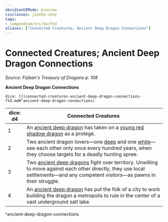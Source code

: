 ```yaml
---
obsidianUIMode: preview
cssclasses: json5e-note
tags:
- compendium/src/5e/ftd
aliases: ["Connected Creatures; Ancient Deep Dragon Connections"]
---
```

# Connected Creatures; Ancient Deep Dragon Connections
*Source: Fizban's Treasury of Dragons p. 108* 

**Ancient Deep Dragon Connections**

`dice: [](connected-creatures-ancient-deep-dragon-connections-ftd.md#^ancient-deep-dragon-connections)`

| dice: d4 | Connected Creatures |
|----------|---------------------|
| 1 | An [ancient deep dragon](/3-Mechanics/CLI/bestiary/dragon/ancient-deep-dragon-ftd.md) has taken on a [young red shadow dragon](/3-Mechanics/CLI/bestiary/dragon/young-red-shadow-dragon.md) as a protégé. |
| 2 | Two ancient dragon lovers—one [deep](/3-Mechanics/CLI/bestiary/dragon/ancient-deep-dragon-ftd.md) and one [white](/3-Mechanics/CLI/bestiary/dragon/ancient-white-dragon.md)—see each other only once every hundred years, when they choose targets for a deadly hunting spree. |
| 3 | Two [ancient deep dragons](/3-Mechanics/CLI/bestiary/dragon/ancient-deep-dragon-ftd.md) fight over territory. Unwilling to move against each other directly, they use local settlements—and any competent visitors—as pawns in their struggle. |
| 4 | An [ancient deep dragon](/3-Mechanics/CLI/bestiary/dragon/ancient-deep-dragon-ftd.md) has put the folk of a city to work building the dragon a metropolis to rule in the center of a vast underground salt lake. |
^ancient-deep-dragon-connections